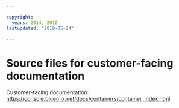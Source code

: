 ```yaml
---

copyright:
  years: 2014, 2018
lastupdated: "2018-05-24"

---
```



# Source files for customer-facing documentation

Customer-facing documentation: https://console.bluemix.net/docs/containers/container_index.html



